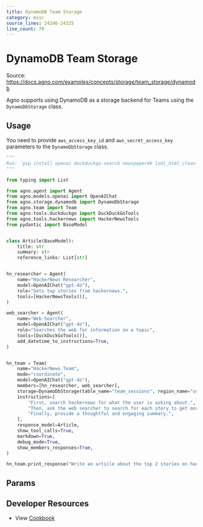 ```yaml
---
title: DynamoDB Team Storage
category: misc
source_lines: 24246-24325
line_count: 79
---
```


# DynamoDB Team Storage
Source: https://docs.agno.com/examples/concepts/storage/team_storage/dynamodb



Agno supports using DynamoDB as a storage backend for Teams using the `DynamoDbStorage` class.

## Usage

You need to provide `aws_access_key_id` and `aws_secret_access_key` parameters to the `DynamoDbStorage` class.

```python dynamodb_storage_for_team.py
"""
Run: `pip install openai duckduckgo-search newspaper4k lxml_html_clean agno` to install the dependencies
"""

from typing import List

from agno.agent import Agent
from agno.models.openai import OpenAIChat
from agno.storage.dynamodb import DynamoDbStorage
from agno.team import Team
from agno.tools.duckduckgo import DuckDuckGoTools
from agno.tools.hackernews import HackerNewsTools
from pydantic import BaseModel


class Article(BaseModel):
    title: str
    summary: str
    reference_links: List[str]


hn_researcher = Agent(
    name="HackerNews Researcher",
    model=OpenAIChat("gpt-4o"),
    role="Gets top stories from hackernews.",
    tools=[HackerNewsTools()],
)

web_searcher = Agent(
    name="Web Searcher",
    model=OpenAIChat("gpt-4o"),
    role="Searches the web for information on a topic",
    tools=[DuckDuckGoTools()],
    add_datetime_to_instructions=True,
)


hn_team = Team(
    name="HackerNews Team",
    mode="coordinate",
    model=OpenAIChat("gpt-4o"),
    members=[hn_researcher, web_searcher],
    storage=DynamoDbStorage(table_name="team_sessions", region_name="us-east-1"),
    instructions=[
        "First, search hackernews for what the user is asking about.",
        "Then, ask the web searcher to search for each story to get more information.",
        "Finally, provide a thoughtful and engaging summary.",
    ],
    response_model=Article,
    show_tool_calls=True,
    markdown=True,
    debug_mode=True,
    show_members_responses=True,
)

hn_team.print_response("Write an article about the top 2 stories on hackernews")
```

## Params

<Snippet file="storage-dynamodb-params.mdx" />

## Developer Resources

* View [Cookbook](https://github.com/agno-agi/agno/blob/main/cookbook/storage/dynamodb_storage/dynamodb_storage_for_team.py)


